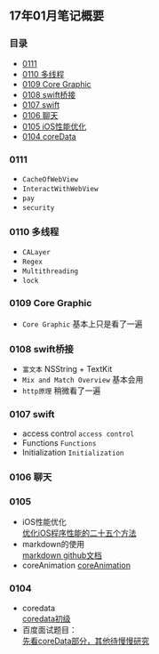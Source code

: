 ## 17年01月笔记概要

### 目录

* [0111 ](#0111)
* [0110 多线程](#0110)
* [0109 Core Graphic](#0109)
* [0108 swift桥接](#0108)
* [0107 swift](#0107)
* [0106 聊天](#0106)
* [0105 iOS性能优化](#0105)
* [0104 coreData](#0104)

### 0111
  * `CacheOfWebView`
  * `InteractWithWebView`
  * `pay`
  * `security`

### 0110 多线程
  * `CALayer`                
  * `Regex`                  
  * `Multithreading`
  * `lock`        

### 0109  Core Graphic
  * `Core Graphic`            基本上只是看了一遍

### 0108 swift桥接
  * `富文本`                   NSString + TextKit
  * `Mix and Match Overview`  基本会用
  * `http原理`                 稍微看了一遍

### 0107 swift

  * access control `access control`
  * Functions `Functions`
  * Initialization `Initialization`

### 0106 聊天

### 0105
  * iOS性能优化  
  [优化iOS程序性能的二十五个方法](http://www.code4app.com/blog-822721-729.html)
  * markdown的使用  
  [markdown github文档](https://guides.github.com/features/mastering-markdown/)  
  * coreAnimation
  [coreAnimation](http://www.code4app.com/thread-12087-1-1.html)

### 0104
  * coredata  
  [coredata初级](http://blog.csdn.net/ruglcc/article/details/50557344)
  * 百度面试题目：  
  [先看coreData部分，其他待慢慢研究](http://www.jianshu.com/p/4d7292741f5)
